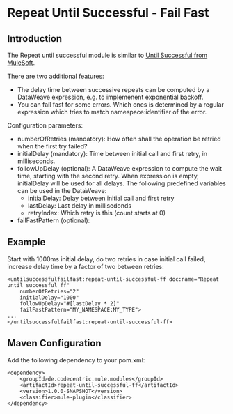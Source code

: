 # Repeat Until Successful - Fail Fast

## Introduction

The Repeat until successful module is similar to [Until Successful from MuleSoft](https://docs.mulesoft.com/mule-runtime/4.4/until-successful-scope). 

There are two additional features:
* The delay time between successive repeats can be computed by a DataWeave expression, e.g. to implemenent exponential backoff.
* You can fail fast for some errors. Which ones is determined by a regular expression which tries to match namespace:identifier of the error.

Configuration parameters:
* numberOfRetries (mandatory): How often shall the operation be retried when the first try failed?
* initialDelay (mandatory): Time between initial call and first retry, in milliseconds.
* followUpDelay (optional): A DataWeave expression to compute the wait time, starting with the second retry. 
When expression is empty, initialDelay will be used for all delays.
The following predefined variables can be used in the DataWeave:
  * initialDelay: Delay between initial call and first retry
  * lastDelay: Last delay in millisedonds
  * retryIndex: Which retry is this (count starts at 0)
* failFastPattern (optional):  
  

## Example

Start with 1000ms initial delay, do two retries in case initial call failed, increase delay time by a factor of two between retries:

```
<untilsuccessfulfailfast:repeat-until-successful-ff doc:name="Repeat until successful ff" 
	numberOfRetries="2" 
	initialDelay="1000" 
	followUpDelay="#[lastDelay * 2]" 
	failFastPattern="MY_NAMESPACE:MY_TYPE">
...
</untilsuccessfulfailfast:repeat-until-successful-ff>
```

## Maven Configuration

Add the following dependency to your pom.xml:

```
<dependency>
	<groupId>de.codecentric.mule.modules</groupId>
	<artifactId>repeat-until-successful-ff</artifactId>
	<version>1.0.0-SNAPSHOT</version>
	<classifier>mule-plugin</classifier>
</dependency>
```
